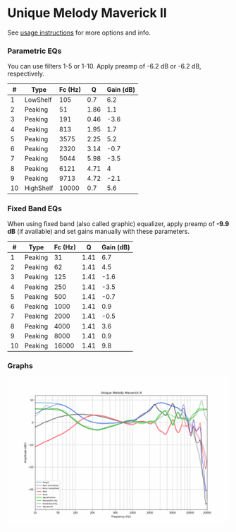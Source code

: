 # Unique Melody Maverick II
See [usage instructions](https://github.com/jaakkopasanen/AutoEq#usage) for more options and info.

### Parametric EQs
You can use filters 1-5 or 1-10. Apply preamp of -6.2 dB or -6.2 dB, respectively.

|   # | Type      |   Fc (Hz) |    Q |   Gain (dB) |
|-----|-----------|-----------|------|-------------|
|   1 | LowShelf  |       105 | 0.7  |         6.2 |
|   2 | Peaking   |        51 | 1.86 |         1.1 |
|   3 | Peaking   |       191 | 0.46 |        -3.6 |
|   4 | Peaking   |       813 | 1.95 |         1.7 |
|   5 | Peaking   |      3575 | 2.25 |         5.2 |
|   6 | Peaking   |      2320 | 3.14 |        -0.7 |
|   7 | Peaking   |      5044 | 5.98 |        -3.5 |
|   8 | Peaking   |      6121 | 4.71 |         4   |
|   9 | Peaking   |      9713 | 4.72 |        -2.1 |
|  10 | HighShelf |     10000 | 0.7  |         5.6 |

### Fixed Band EQs
When using fixed band (also called graphic) equalizer, apply preamp of **-9.9 dB** (if available) and set gains manually with these parameters.

|   # | Type    |   Fc (Hz) |    Q |   Gain (dB) |
|-----|---------|-----------|------|-------------|
|   1 | Peaking |        31 | 1.41 |         6.7 |
|   2 | Peaking |        62 | 1.41 |         4.5 |
|   3 | Peaking |       125 | 1.41 |        -1.6 |
|   4 | Peaking |       250 | 1.41 |        -3.5 |
|   5 | Peaking |       500 | 1.41 |        -0.7 |
|   6 | Peaking |      1000 | 1.41 |         0.9 |
|   7 | Peaking |      2000 | 1.41 |        -0.5 |
|   8 | Peaking |      4000 | 1.41 |         3.6 |
|   9 | Peaking |      8000 | 1.41 |         0.9 |
|  10 | Peaking |     16000 | 1.41 |         9.8 |

### Graphs
![](./Unique%20Melody%20Maverick%20II.png)
